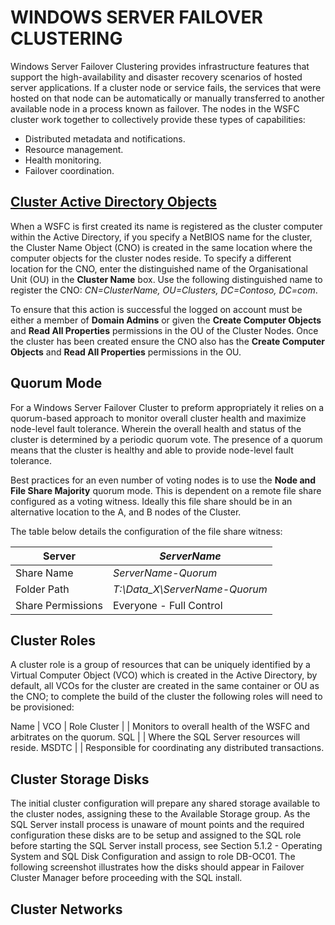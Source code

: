 # WINDOWS SERVER FAILOVER CLUSTERING
Windows Server Failover Clustering provides infrastructure features that support the high-availability and disaster recovery scenarios of hosted server applications. If a cluster node or service fails, the services that were hosted on that node can be automatically or manually transferred to another available node in a process known as failover.
The nodes in the WSFC cluster work together to collectively provide these types of capabilities:
  * Distributed metadata and notifications.
  * Resource management.
  * Health monitoring.
  * Failover coordination.
## [Cluster Active Directory Objects](https://technet.microsoft.com/en-us/library/cc731002(WS.10).aspx#BKMK_steps_precreating)
When a WSFC is first created its name is registered as the cluster computer within the Active Directory, if you specify a NetBIOS name for the cluster, the Cluster Name Object (CNO) is created in the same location where the computer objects for the cluster nodes reside.  To specify a different location for the CNO, enter the distinguished name of the Organisational Unit (OU) in the **Cluster Name** box. Use the following distinguished name to register the CNO: *CN=ClusterName, OU=Clusters, DC=Contoso, DC=com*.

To ensure that this action is successful the logged on account must be either a member of **Domain Admins** or given the **Create Computer Objects** and **Read All Properties** permissions in the OU of the Cluster Nodes.
Once the cluster has been created ensure the CNO also has the **Create Computer Objects** and **Read All Properties** permissions in the OU.
## Quorum Mode
For a Windows Server Failover Cluster to preform appropriately it relies on a quorum-based approach to monitor overall cluster health and maximize node-level fault tolerance.  Wherein the overall health and status of the cluster is determined by a periodic quorum vote. The presence of a quorum means that the cluster is healthy and able to provide node-level fault tolerance.

Best practices for an even number of voting nodes is to use the **Node and File Share Majority** quorum mode.  This is dependent on a remote file share configured as a voting witness.  Ideally this file share should be in an alternative location to the A, and B nodes of the Cluster.

The table below details the configuration of the file share witness:

Server | *ServerName*
------------ | -------------
Share Name | *ServerName-Quorum*
Folder Path | *T:\Data_X\ServerName-Quorum*
Share Permissions | Everyone - Full Control

## Cluster Roles
A cluster role is a group of resources that can be uniquely identified by a Virtual Computer Object (VCO) which is created in the Active Directory, by default, all VCOs for the cluster are created in the same container or OU as the CNO; to complete the build of the cluster the following roles will need to be provisioned:

Name | VCO | Role
Cluster | | Monitors to overall health of the WSFC and arbitrates on the quorum.
SQL | | Where the SQL Server resources will reside.
MSDTC | | Responsible for coordinating any distributed transactions.

## Cluster Storage Disks
The initial cluster configuration will prepare any shared storage available to the cluster nodes, assigning these to the Available Storage group.  As the SQL Server install process is unaware of mount points and the required configuration these disks are to be setup and assigned to the SQL role before starting the SQL Server install process, see Section 5.1.2 - Operating System and SQL Disk Configuration and assign to role DB-OC01.
The following screenshot illustrates how the disks should appear in Failover Cluster Manager before proceeding with the SQL install.

## Cluster Networks
